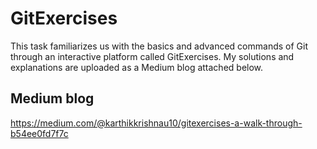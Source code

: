# GitExercises
This task familiarizes us with the basics and advanced commands of Git through an interactive platform called GitExercises. My solutions and explanations are uploaded as a Medium blog attached below.

## Medium blog
https://medium.com/@karthikkrishnau10/gitexercises-a-walk-through-b54ee0fd7f7c
